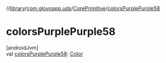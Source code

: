 //[library](../../../index.md)/[com.glovoapp.uds](../index.md)/[CorePrimitive](index.md)/[colorsPurplePurple58](colors-purple-purple58.md)

# colorsPurplePurple58

[androidJvm]\
val [colorsPurplePurple58](colors-purple-purple58.md): [Color](https://developer.android.com/reference/kotlin/androidx/compose/ui/graphics/Color.html)
